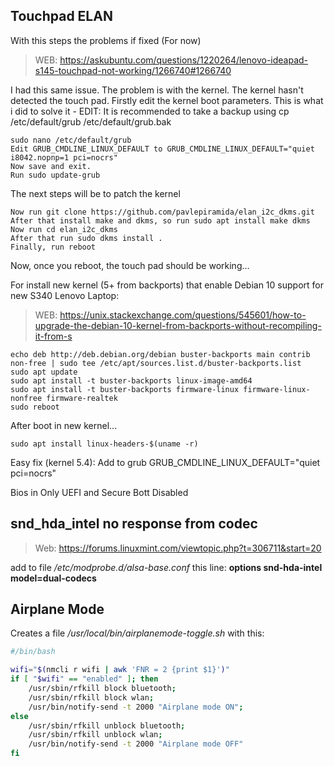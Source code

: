 ## Touchpad ELAN 

With this steps the problems if fixed (For now)

> WEB: https://askubuntu.com/questions/1220264/lenovo-ideapad-s145-touchpad-not-working/1266740#1266740

I had this same issue. The problem is with the kernel. The kernel hasn't detected the touch pad. Firstly edit the kernel boot parameters. This is what i did to solve it - EDIT: It is recommended to take a backup using cp /etc/default/grub /etc/default/grub.bak

    sudo nano /etc/default/grub
    Edit GRUB_CMDLINE_LINUX_DEFAULT to GRUB_CMDLINE_LINUX_DEFAULT="quiet i8042.nopnp=1 pci=nocrs" 
    Now save and exit.
    Run sudo update-grub

The next steps will be to patch the kernel

    Now run git clone https://github.com/pavlepiramida/elan_i2c_dkms.git
    After that install make and dkms, so run sudo apt install make dkms
    Now run cd elan_i2c_dkms
    After that run sudo dkms install .
    Finally, run reboot

Now, once you reboot, the touch pad should be working...

For install new kernel (5+ from backports) that enable Debian 10 support for new S340 Lenovo Laptop:
> WEB: https://unix.stackexchange.com/questions/545601/how-to-upgrade-the-debian-10-kernel-from-backports-without-recompiling-it-from-s

```
echo deb http://deb.debian.org/debian buster-backports main contrib non-free | sudo tee /etc/apt/sources.list.d/buster-backports.list
sudo apt update
sudo apt install -t buster-backports linux-image-amd64
sudo apt install -t buster-backports firmware-linux firmware-linux-nonfree firmware-realtek 
sudo reboot
```
After boot in new kernel...
```
sudo apt install linux-headers-$(uname -r)
```


Easy fix (kernel 5.4):
Add to grub
GRUB_CMDLINE_LINUX_DEFAULT="quiet pci=nocrs" 

Bios in Only UEFI and Secure Bott Disabled

## snd_hda_intel no response from codec

> Web: https://forums.linuxmint.com/viewtopic.php?t=306711&start=20

add to file */etc/modprobe.d/alsa-base.conf* this line: **options snd-hda-intel model=dual-codecs**


## Airplane Mode

Creates a file */usr/local/bin/airplanemode-toggle.sh* with this:
```bash
#/bin/bash

wifi="$(nmcli r wifi | awk 'FNR = 2 {print $1}')"
if [ "$wifi" == "enabled" ]; then
	/usr/sbin/rfkill block bluetooth;
	/usr/sbin/rfkill block wlan;
	/usr/bin/notify-send -t 2000 "Airplane mode ON";
else
	/usr/sbin/rfkill unblock bluetooth;
	/usr/sbin/rfkill unblock wlan;
	/usr/bin/notify-send -t 2000 "Airplane mode OFF"
fi
```
